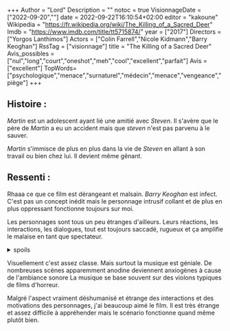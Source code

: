 +++
Author = "Lord"
Description = ""
notoc = true
VisionnageDate = ["2022-09-20",""]
date = 2022-09-22T16:10:54+02:00
editor = "kakoune"
Wikipedia = "https://fr.wikipedia.org/wiki/The_Killing_of_a_Sacred_Deer"
Imdb = "https://www.imdb.com/title/tt5715874/"
year = ["2017"]
Directors = ["Yorgos Lanthimos"]
Actors = ["Colin Farrell","Nicole Kidmann","Barry Keoghan"]
RssTag = ["visionnage"]
title = "The Killing of a Sacred Deer"
Avis_possibles = ["nul","long","court","oneshot","meh","cool","excellent","parfait"]
Avis = ["excellent"] 
TopWords=["psychologique","menace","surnaturel","médecin","menace","vengeance","piège"]
+++
## Histoire :
*Martin* est un adolescent ayant lié une amitié avec *Steven*.
Il s'avère que le père de *Martin* a eu un accident mais que *steven* n'est pas parvenu à le sauver.

*Martin* s'immisce de plus en plus dans la vie de *Steven* en allant à son travail ou bien chez lui.
Il devient même gênant.

## Ressenti :
Rhaaa ce que ce film est dérangeant et malsain.
*Barry Keoghan* est infect.
C'est pas un concept inédit mais le personnage intrusif collant et de plus en plus oppressant fonctionne toujours sur moi.

Les personnages sont tous un peu étranges d'ailleurs.
Leurs réactions, les interactions, les dialogues, tout est toujours saccadé, rugueux et ça amplifie le malaise en tant que spectateur.

<details><summary>spoils</summary>
Ce n'est absolument pas expliqué mais je me demande vraiment ce qui arrive vraiment aux gamins.
Est-ce qu'ils ont été empoisoné ou c'est juste surnaturel ?
Du coup c'est une malédiction ?

Ne pas savoir me perturbe.

Et du coup ce que je me demande c'est pourquoi avoir tué le gamin ?
En tuant *Martin* ça n'aurait pas stoppé le "sortilège" ?

*Kim*, la fille du couple, développe un début de relation avec *Martin*.
Au début, bon pourquoi pas mais après elle est au courant de toute l'embrouille et … bha pourtant elle semble vouloir continuer cette relation.
Je … heu … non là je comprends pas.


</details>

Visuellement c'est assez classe.
Mais surtout la musique est géniale.
De nombreuses scènes apparemment anodine deviennent anxiogènes à cause de l'ambiance sonore
La musique se base souvent sur des violons typiques de films d'horreur.

Malgré l'aspect vraiment déshumanisé et étrange des interactions et des motivations des personnages, j'ai beaucoup aimé le film.
Il est très étrange et assez difficile à appréhender mais le scénario fonctionne quand même plutôt bien.

